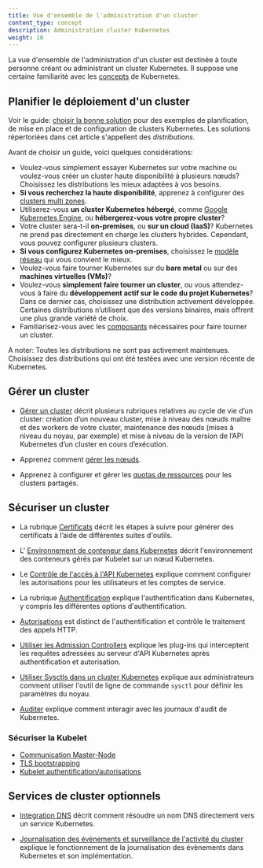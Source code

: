 ```yaml
---
title: Vue d'ensemble de l'administration d'un cluster
content_type: concept
description: Administration cluster Kubernetes
weight: 10
---
```


<!-- overview -->
La vue d'ensemble de l'administration d'un cluster est destinée à toute personne créant ou administrant un cluster Kubernetes.
Il suppose une certaine familiarité avec les [concepts](/docs/concepts/) de Kubernetes.


<!-- body -->
## Planifier le déploiement d'un cluster

Voir le guide: [choisir la bonne solution](/fr/docs/setup/pick-right-solution/) pour des exemples de planification, de mise en place et de configuration de clusters Kubernetes. Les solutions répertoriées dans cet article s'appellent des *distributions*.

Avant de choisir un guide, voici quelques considérations:

 - Voulez-vous simplement essayer Kubernetes sur votre machine ou voulez-vous créer un cluster haute disponibilité à plusieurs nœuds? Choisissez les distributions les mieux adaptées à vos besoins.
 - **Si vous recherchez la haute disponibilité**, apprenez à configurer des [clusters multi zones](/docs/concepts/cluster-administration/federation/).
 - Utiliserez-vous **un cluster Kubernetes hébergé**, comme [Google Kubernetes Engine](https://cloud.google.com/kubernetes-engine/), ou **hébergerez-vous votre propre cluster**?
 - Votre cluster sera-t-il **on-premises**, ou **sur un cloud (IaaS)**? Kubernetes ne prend pas directement en charge les clusters hybrides. Cependant, vous pouvez configurer plusieurs clusters.
 - **Si vous configurez Kubernetes on-premises**, choisissez le [modèle réseau](/docs/concepts/cluster-administration/networking/) qui vous convient le mieux.
 - Voulez-vous faire tourner Kubernetes sur du **bare metal** ou sur des **machines virtuelles (VMs)**?
 - Voulez-vous **simplement faire tourner un cluster**, ou vous attendez-vous à faire du **développement actif sur le code du projet Kubernetes**? Dans ce dernier cas, choisissez une distribution activement développée. Certaines distributions n’utilisent que des versions binaires, mais offrent une plus grande variété de choix.
 - Familiarisez-vous avec les [composants](/docs/admin/cluster-components/) nécessaires pour faire tourner un cluster.

A noter: Toutes les distributions ne sont pas activement maintenues. Choisissez des distributions qui ont été testées avec une version récente de Kubernetes.

## Gérer un cluster

* [Gérer un cluster](/docs/tasks/administer-cluster/cluster-management/) décrit plusieurs rubriques relatives au cycle de vie d’un cluster: création d’un nouveau cluster, mise à niveau des nœuds maître et des workers de votre cluster, maintenance des nœuds (mises à niveau du noyau, par exemple) et mise à niveau de la version de l’API Kubernetes d’un cluster en cours d’exécution.

* Apprenez comment [gérer les nœuds](/docs/concepts/nodes/node/).

* Apprenez à configurer et gérer les [quotas de ressources](/docs/concepts/policy/resource-quotas/) pour les clusters partagés.

## Sécuriser un cluster

* La rubrique [Certificats](/docs/concepts/cluster-administration/certificates/) décrit les étapes à suivre pour générer des certificats à l’aide de différentes suites d'outils.

* L' [Environnement de conteneur dans Kubernetes](/docs/concepts/containers/container-environment/) décrit l'environnement des conteneurs gérés par Kubelet sur un nœud Kubernetes.

* Le [Contrôle de l'accès à l'API Kubernetes](/docs/reference/access-authn-authz/controlling-access/) explique comment configurer les autorisations pour les utilisateurs et les comptes de service.

* La rubrique [Authentification](/docs/reference/access-authn-authz/authentication/) explique l'authentification dans Kubernetes, y compris les différentes options d'authentification.

* [Autorisations](/docs/reference/access-authn-authz/authorization/) est distinct de l'authentification et contrôle le traitement des appels HTTP.

* [Utiliser les Admission Controllers](/docs/reference/access-authn-authz/admission-controllers/) explique les plug-ins qui interceptent les requêtes adressées au serveur d'API Kubernetes après authentification et autorisation.

* [Utiliser Sysctls dans un cluster Kubernetes](/docs/concepts/cluster-administration/sysctl-cluster/) explique aux administrateurs comment utiliser l'outil de ligne de commande `sysctl` pour définir les paramètres du noyau.

* [Auditer](/docs/tasks/debug-application-cluster/audit/) explique comment interagir avec les journaux d'audit de Kubernetes.

### Sécuriser la Kubelet
  * [Communication Master-Node](/docs/concepts/architecture/master-node-communication/)
  * [TLS bootstrapping](/docs/reference/command-line-tools-reference/kubelet-tls-bootstrapping/)
  * [Kubelet authentification/autorisations](/docs/admin/kubelet-authentication-authorization/)

## Services de cluster optionnels

* [Integration DNS](/docs/concepts/services-networking/dns-pod-service/) décrit comment résoudre un nom DNS directement vers un service Kubernetes.

* [Journalisation des évènements et surveillance de l'activité du cluster](/docs/concepts/cluster-administration/logging/) explique le fonctionnement de la journalisation des évènements dans Kubernetes et son implémentation.
